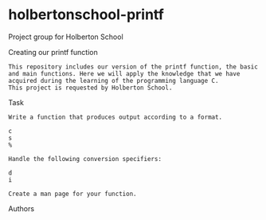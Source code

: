 # holbertonschool-printf
Project group for Holberton School

Creating our printf function

    This repository includes our version of the printf function, the basic and main functions. Here we will apply the knowledge that we have acquired during the learning of the programming language C.
    This project is requested by Holberton School.


Task

    Write a function that produces output according to a format.

    c
    s
    %

    Handle the following conversion specifiers:

    d
    i

    Create a man page for your function.


Authors